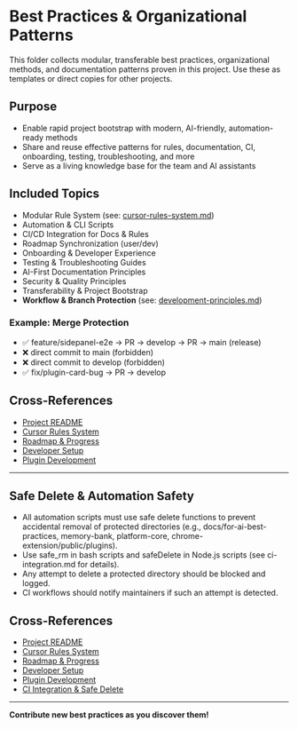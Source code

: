 # Best Practices & Organizational Patterns

This folder collects modular, transferable best practices, organizational methods, and documentation patterns proven in this project. Use these as templates or direct copies for other projects.

## Purpose
- Enable rapid project bootstrap with modern, AI-friendly, automation-ready methods
- Share and reuse effective patterns for rules, documentation, CI, onboarding, testing, troubleshooting, and more
- Serve as a living knowledge base for the team and AI assistants

## Included Topics
- Modular Rule System (see: [cursor-rules-system.md](../cursor-rules-system.md))
- Automation & CLI Scripts
- CI/CD Integration for Docs & Rules
- Roadmap Synchronization (user/dev)
- Onboarding & Developer Experience
- Testing & Troubleshooting Guides
- AI-First Documentation Principles
- Security & Quality Principles
- Transferability & Project Bootstrap
- **Workflow & Branch Protection** (see: [development-principles.md](./development-principles.md))

### Example: Merge Protection
- ✅ feature/sidepanel-e2e → PR → develop → PR → main (release)
- ❌ direct commit to main (forbidden)
- ❌ direct commit to develop (forbidden)
- ✅ fix/plugin-card-bug → PR → develop

## Cross-References
- [Project README](../../README.md)
- [Cursor Rules System](../cursor-rules-system.md)
- [Roadmap & Progress](../../memory-bank/progress.md)
- [Developer Setup](../../DEVELOPER_SETUP.md)
- [Plugin Development](../../PLUGIN_DEVELOPMENT.md)

---

## Safe Delete & Automation Safety

- All automation scripts must use safe delete functions to prevent accidental removal of protected directories (e.g., docs/for-ai-best-practices, memory-bank, platform-core, chrome-extension/public/plugins).
- Use safe_rm in bash scripts and safeDelete in Node.js scripts (see ci-integration.md for details).
- Any attempt to delete a protected directory should be blocked and logged.
- CI workflows should notify maintainers if such an attempt is detected.

## Cross-References
- [Project README](../../README.md)
- [Cursor Rules System](../cursor-rules-system.md)
- [Roadmap & Progress](../../memory-bank/progress.md)
- [Developer Setup](../../DEVELOPER_SETUP.md)
- [Plugin Development](../../PLUGIN_DEVELOPMENT.md)
- [CI Integration & Safe Delete](./ci-integration.md)

---

**Contribute new best practices as you discover them!** 